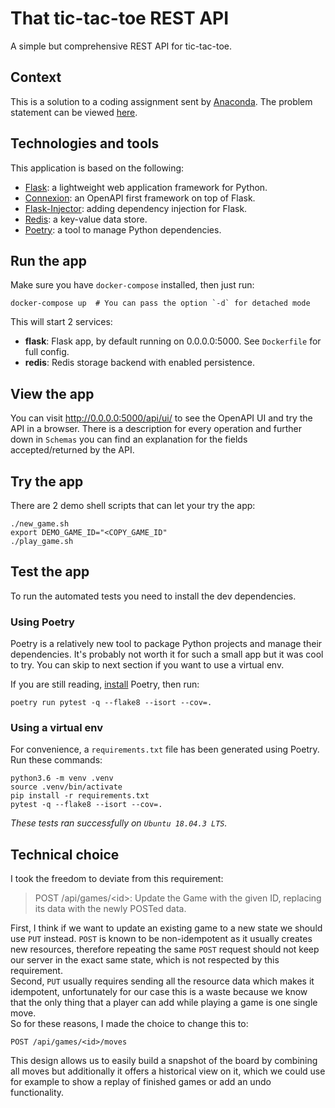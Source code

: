 # That tic-tac-toe REST API
A simple but comprehensive REST API for tic-tac-toe.

## Context
This is a solution to a coding assignment sent by [Anaconda](
https://www.anaconda.com/anaconda-careers/). The problem statement can be 
viewed [here](./README.md).

## Technologies and tools
This application is based on the following:
* [Flask](https://pypi.org/project/Flask): a lightweight web application framework for Python.
* [Connexion](https://pypi.org/project/connexion): an OpenAPI first framework on top of Flask.
* [Flask-Injector](https://pypi.org/project/Flask-Injector): adding dependency injection for Flask.
* [Redis](https://redis.io): a key-value data store.
* [Poetry](https://python-poetry.org/): a tool to manage Python dependencies.

## Run the app
Make sure you have `docker-compose` installed, then just run:
```shell script
docker-compose up  # You can pass the option `-d` for detached mode
```
This will start 2 services:
* **flask**: Flask app, by default running on 0.0.0.0:5000. See `Dockerfile` for full config.
* **redis**: Redis storage backend with enabled persistence.

## View the app
You can visit http://0.0.0.0:5000/api/ui/ to see the OpenAPI UI and try the
API in a browser. There is a description for every operation and further down in `Schemas` you can
find an explanation for the fields accepted/returned by the API.

## Try the app
There are 2 demo shell scripts that can let your try the app:
```shell script
./new_game.sh
export DEMO_GAME_ID="<COPY_GAME_ID"
./play_game.sh
```

## Test the app
To run the automated tests you need to install the dev dependencies.

### Using Poetry
Poetry is a relatively new tool to package Python projects and manage their
dependencies. It's probably not worth it for such a small app but it was cool
to try. You can skip to next section if you want to use a virtual env.

If you are still reading, [install](https://python-poetry.org/docs/#installation)
Poetry, then run:
```shell script
poetry run pytest -q --flake8 --isort --cov=.
```

### Using a virtual env
For convenience, a `requirements.txt` file has been generated using Poetry.
Run these commands:
```shell script
python3.6 -m venv .venv
source .venv/bin/activate
pip install -r requirements.txt
pytest -q --flake8 --isort --cov=.
```

*These tests ran successfully on `Ubuntu 18.04.3 LTS`.*

## Technical choice
I took the freedom to deviate from this requirement: 
>POST /api/games/\<id>: Update the Game with the given ID, replacing its data with the newly POSTed data.

First, I think if we want to update an existing game to a new state we should use
`PUT` instead. `POST` is known to be non-idempotent as it usually creates new
resources, therefore repeating the same `POST` request should not keep our
server in the exact same state, which is not respected by this requirement.  
Second, `PUT` usually requires sending all the resource data which makes it
idempotent, unfortunately for our case this is a waste because we know that
the only thing that a player can add while playing a game is one single move.  
So for these reasons, I made the choice to change this to:
```http request
POST /api/games/<id>/moves
```
This design allows us to easily build a snapshot of the board by combining
all moves but additionally it offers a historical view on it, which we could
use for example to show a replay of finished games or add an undo
functionality.
